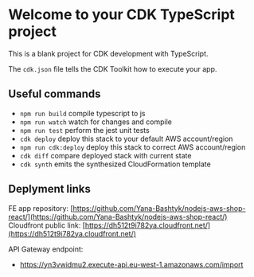 # Welcome to your CDK TypeScript project

This is a blank project for CDK development with TypeScript.

The `cdk.json` file tells the CDK Toolkit how to execute your app.

## Useful commands

* `npm run build`      compile typescript to js
* `npm run watch`      watch for changes and compile
* `npm run test`       perform the jest unit tests
* `cdk deploy`         deploy this stack to your default AWS account/region
* `npm run cdk:deploy` deploy this stack to correct AWS account/region
* `cdk diff`           compare deployed stack with current state
* `cdk synth`          emits the synthesized CloudFormation template

## Deplyment links

FE app repository: [https://github.com/Yana-Bashtyk/nodejs-aws-shop-react/](https://github.com/Yana-Bashtyk/nodejs-aws-shop-react/)
Cloudfront public link: [https://dh512t9i782ya.cloudfront.net/](https://dh512t9i782ya.cloudfront.net/)

API Gateway endpoint:

* https://yn3vwidmu2.execute-api.eu-west-1.amazonaws.com/import
